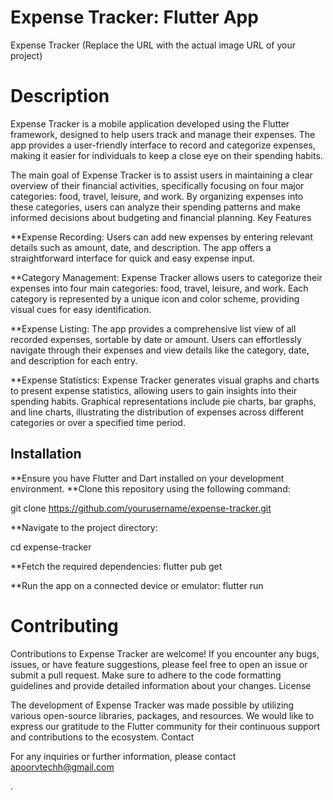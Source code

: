 
# Expense Tracker: Flutter App

Expense Tracker (Replace the URL with the actual image URL of your project)

# Description

Expense Tracker is a mobile application developed using the Flutter framework, designed to help users track and manage their expenses. The app provides a user-friendly interface to record and categorize expenses, making it easier for individuals to keep a close eye on their spending habits.

The main goal of Expense Tracker is to assist users in maintaining a clear overview of their financial activities, specifically focusing on four major categories: food, travel, leisure, and work. By organizing expenses into these categories, users can analyze their spending patterns and make informed decisions about budgeting and financial planning.
Key Features

   **Expense Recording: Users can add new expenses by entering relevant details such as amount, date, and description. The app offers a straightforward interface for quick and easy expense input.

   **Category Management: Expense Tracker allows users to categorize their expenses into four main categories: food, travel, leisure, and work. Each category is represented by a unique icon and color scheme, providing visual cues for easy identification.

   **Expense Listing: The app provides a comprehensive list view of all recorded expenses, sortable by date or amount. Users can effortlessly navigate through their expenses and view details like the category, date, and description for each entry.

 **Expense Statistics: Expense Tracker generates visual graphs and charts to present expense statistics, allowing users to gain insights into their spending habits. Graphical representations include pie charts, bar graphs, and line charts, illustrating the distribution of expenses across different categories or over a specified time period.
 
 
## Installation

**Ensure you have Flutter and Dart installed on your development environment.
**Clone this repository using the following command:

  git clone https://github.com/yourusername/expense-tracker.git

**Navigate to the project directory:

  cd expense-tracker

**Fetch the required dependencies:
  flutter pub get

**Run the app on a connected device or emulator:
  flutter run

# Contributing

Contributions to Expense Tracker are welcome! If you encounter any bugs, issues, or have feature suggestions, please feel free to open an issue or submit a pull request. Make sure to adhere to the code formatting guidelines and provide detailed information about your changes.
License

The development of Expense Tracker was made possible by utilizing various open-source libraries, packages, and resources. We would like to express our gratitude to the Flutter community for their continuous support and contributions to the ecosystem.
Contact

For any inquiries or further information, please contact apoorvtechh@gmail.com


.
